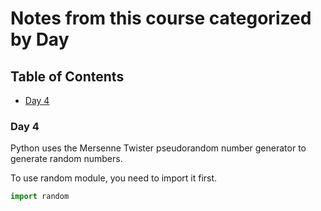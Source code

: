 # Notes from this course categorized by Day

<h2>Table of Contents</h2>

- [Day 4](#day4)


<a name="day4"></a>
<h3>Day 4</h3>
Python uses the Mersenne Twister pseudorandom number generator to generate random numbers.

To use random module, you need to import it first.

```python
import random
```